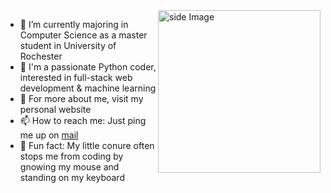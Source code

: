 






 
<img src="https://user-images.githubusercontent.com/36128196/119252769-95264300-bbcb-11eb-818c-487861bc86ee.gif" alt="side Image" align="right" width="260" height="auto" />



- 🏫 I’m currently majoring in Computer Science as a master student in University of Rochester
- 🌱 I'm a passionate Python coder, interested in full-stack web development & machine learning
- 🤳 For more about me, visit my personal website
- 📫 How to reach me: Just ping me up on [mail](mailto:dshi3@ur.rochester.edu)
- 🦜 Fun fact: My little conure often stops me from coding by gnowing my mouse and standing on my keyboard 
